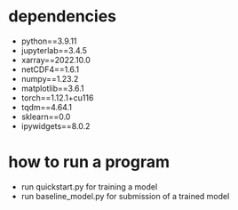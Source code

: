 # dependencies

- python==3.9.11
- jupyterlab==3.4.5
- xarray==2022.10.0
- netCDF4==1.6.1
- numpy==1.23.2
- matplotlib==3.6.1
- torch==1.12.1+cu116
- tqdm==4.64.1
- sklearn==0.0
- ipywidgets==8.0.2

# how to run a program

- run quickstart.py for training a model
- run baseline_model.py for submission of a trained model 
